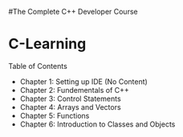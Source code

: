 #The Complete C++ Developer Course
#
# C-Learning
Table of Contents
- Chapter 1: Setting up IDE (No Content)
- Chapter 2: Fundementals of C++
- Chapter 3: Control Statements
- Chapter 4: Arrays and Vectors
- Chapter 5: Functions
- Chapter 6: Introduction to Classes and Objects
